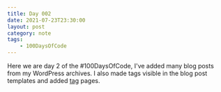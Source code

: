 ```yaml
---
title: Day 002
date: 2021-07-23T23:30:00
layout: post
category: note
tags:
    - 100DaysOfCode
---
```


Here we are day 2 of the #100DaysOfCode, I've added many blog posts from my WordPress archives.  I also made tags visible in the blog post templates and added [tag](/tags/) pages.